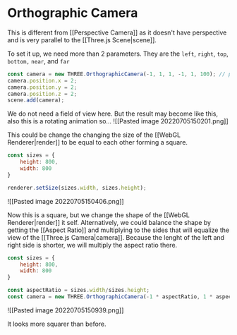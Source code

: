# Orthographic Camera
This is different from [[Perspective Camera]] as it doesn't have perspective and is very parallel to the [[Three.js Scene|scene]].

To set it up, we need more than 2 parameters. They are the `left`, `right`, `top`, `bottom,` `near`, and `far`

```js
const camera = new THREE.OrthographicCamera(-1, 1, 1, -1, 1, 100); // position of edge and near and far
camera.position.x = 2;
camera.position.y = 2;
camera.position.z = 2;
scene.add(camera);
```

We do not need a field of view here.  But the result may become like this, also this is a rotating animation so...
![[Pasted image 20220705150201.png]]

This could be change the changing the size of the [[WebGL Renderer|render]] to be equal to each other forming a square.
```js
const sizes = {
	height: 800, 
	width: 800
}

renderer.setSize(sizes.width, sizes.height);
```

![[Pasted image 20220705150406.png]]

Now this is a square, but we change the shape of the [[WebGL Renderer|render]] it self. Alternatively, we could balance the shape by getting the [[Aspect Ratio]] and multiplying to the sides that will equalize the view of the [[Three.js Camera|camera]]. Because the lenght of the left and right side is shorter, we will multiply the aspect ratio there.
```js
const sizes = {
	height: 800, 
	width: 800
}

const aspectRatio = sizes.width/sizes.height;
const camera = new THREE.OrthographicCamera(-1 * aspectRatio, 1 * aspectRatio, 1, -1, 1, 100);
```

![[Pasted image 20220705150939.png]]

It looks more squarer than before.
